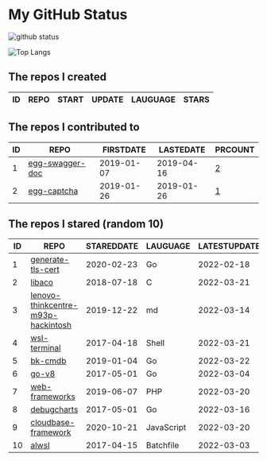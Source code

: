 # My GitHub Status

<img src="https://github-readme-stats-1.yihong0618.vercel.app/api?username=jc-lathander&show_icons=true&&&hide_title=true&count_private=true" alt="github status" />

![Top Langs](https://github-readme-stats-1.yihong0618.vercel.app/api/top-langs/?username=jc-lathander&layout=compact)

<!--START_SECTION:my_github-->
## The repos I created
| ID | REPO | START | UPDATE | LAUGUAGE | STARS |
|----|------|-------|--------|----------|-------|

## The repos I contributed to
| ID |                                REPO                                | FIRSTDATE  | LASTEDATE  |                                          PRCOUNT                                           |
|----|--------------------------------------------------------------------|------------|------------|--------------------------------------------------------------------------------------------|
|  1 | [egg-swagger-doc](https://github.com/Yanshijie-EL/egg-swagger-doc) | 2019-01-07 | 2019-04-16 | [2](https://github.com/Yanshijie-EL/egg-swagger-doc/pulls?q=is%3Apr+author%3Ajc-lathander) |
|  2 | [egg-captcha](https://github.com/Raoul1996/egg-captcha)            | 2019-01-26 | 2019-01-26 | [1](https://github.com/Raoul1996/egg-captcha/pulls?q=is%3Apr+author%3Ajc-lathander)        |

## The repos I stared (random 10)
| ID |                                                 REPO                                                  | STAREDDATE |  LAUGUAGE  | LATESTUPDATE |
|----|-------------------------------------------------------------------------------------------------------|------------|------------|--------------|
|  1 | [generate-tls-cert](https://github.com/Shyp/generate-tls-cert)                                        | 2020-02-23 | Go         | 2022-02-18   |
|  2 | [libaco](https://github.com/hnes/libaco)                                                              | 2018-07-18 | C          | 2022-03-21   |
|  3 | [lenovo-thinkcentre-m93p-hackintosh](https://github.com/mingcheng/lenovo-thinkcentre-m93p-hackintosh) | 2019-12-22 | md         | 2022-03-14   |
|  4 | [wsl-terminal](https://github.com/mskyaxl/wsl-terminal)                                               | 2017-04-18 | Shell      | 2022-03-21   |
|  5 | [bk-cmdb](https://github.com/Tencent/bk-cmdb)                                                         | 2019-01-04 | Go         | 2022-03-22   |
|  6 | [go-v8](https://github.com/lazytiger/go-v8)                                                           | 2017-05-01 | Go         | 2022-03-04   |
|  7 | [web-frameworks](https://github.com/the-benchmarker/web-frameworks)                                   | 2019-06-07 | PHP        | 2022-03-20   |
|  8 | [debugcharts](https://github.com/mkevac/debugcharts)                                                  | 2017-05-01 | Go         | 2022-03-16   |
|  9 | [cloudbase-framework](https://github.com/Tencent/cloudbase-framework)                                 | 2020-10-21 | JavaScript | 2022-03-20   |
| 10 | [alwsl](https://github.com/alwsl/alwsl)                                                               | 2017-04-15 | Batchfile  | 2022-03-03   |

<!--END_SECTION:my_github-->
